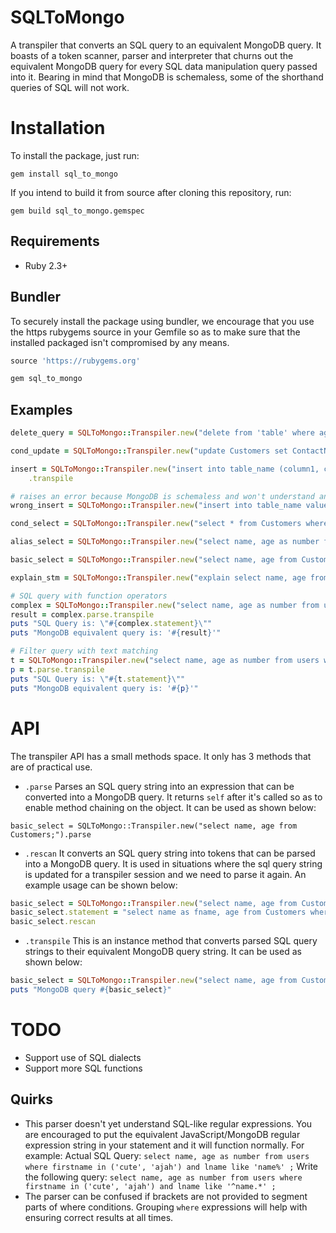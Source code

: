 # SQLToMongo
A transpiler that converts an SQL query to an equivalent MongoDB query.
It boasts of a token scanner, parser and interpreter that churns out the equivalent MongoDB query for every SQL data manipulation query passed into it.
Bearing in mind that MongoDB is schemaless, some of the shorthand queries of SQL will not work.

# Installation
To install the package, just run:

`gem install sql_to_mongo`

If you intend to build it from source after cloning this repository, run:

`gem build sql_to_mongo.gemspec`

## Requirements
- Ruby 2.3+

## Bundler
To securely install the package using bundler, we encourage that you use the https rubygems source in your Gemfile so as to make sure that the installed packaged isn't compromised by any means.

```ruby
source 'https://rubygems.org'

gem sql_to_mongo
```
## Examples

```ruby
delete_query = SQLToMongo::Transpiler.new("delete from 'table' where age = 30 or friends > 2;").parse.transpile

cond_update = SQLToMongo::Transpiler.new("update Customers set ContactName='Juan', age=23 where Country='Mexico';").parse.transpile

insert = SQLToMongo::Transpiler.new("insert into table_name (column1, column2, column3) values ('value1', 'value2', 'value3');").parse
    .transpile

# raises an error because MongoDB is schemaless and won't understand an insert without column names
wrong_insert = SQLToMongo::Transpiler.new("insert into table_name values ('value1', 'value2', 'value3');").parse.transpile

cond_select = SQLToMongo::Transpiler.new("select * from Customers where Country='Mexico';").parse.transpile

alias_select = SQLToMongo::Transpiler.new("select name, age as number from Customers where Country='Mexico';").parse.transpile

basic_select = SQLToMongo::Transpiler.new("select name, age from Customers;").parse.transpile

explain_stm = SQLToMongo::Transpiler.new("explain select name, age from Customers where Country='Mexico';").parse.transpile

# SQL query with function operators
complex = SQLToMongo::Transpiler.new("select name, age as number from users where (age in (23, 43)) or (firstname between 2 and 3) ;")
result = complex.parse.transpile
puts "SQL Query is: \"#{complex.statement}\""
puts "MongoDB equivalent query is: '#{result}'"

# Filter query with text matching
t = SQLToMongo::Transpiler.new("select name, age as number from users where firstname in ('cute', 'ajah') and lname like 'put.*' ;")
p = t.parse.transpile
puts "SQL Query is: \"#{t.statement}\""
puts "MongoDB equivalent query is: '#{p}'"
```

# API
The transpiler API has a small methods space. It only has 3 methods that are of practical use.

- `.parse`
Parses an SQL query string into an expression that can be converted into a MongoDB query. It returns `self` after it's called so as to enable method chaining on the object. It can be used as shown below:

```
basic_select = SQLToMongo::Transpiler.new("select name, age from Customers;").parse
```

- `.rescan`
It converts an SQL query string into tokens that can be parsed into a MongoDB query. It is used in situations where the sql query string is updated for a transpiler session and we need to parse it again. An example usage can be shown below:

```ruby
basic_select = SQLToMongo::Transpiler.new("select name, age from Customers;").parse
basic_select.statement = "select name as fname, age from Customers where age >= 18;"
basic_select.rescan

```

- `.transpile`
This is an instance method that converts parsed SQL query strings to their equivalent MongoDB query string. It can be used as shown below:
```ruby
basic_select = SQLToMongo::Transpiler.new("select name, age from Customers;").parse.transpile
puts "MongoDB query #{basic_select}"
```

# TODO
- Support use of SQL dialects
- Support more SQL functions

## Quirks
- This parser doesn't yet understand SQL-like regular expressions. You are encouraged to put the equivalent JavaScript/MongoDB regular expression string in your statement and it will function normally.
For example:
Actual SQL Query: `select name, age as number from users where firstname in ('cute', 'ajah') and lname like 'name%' ;`
Write the following query:  `select name, age as number from users where firstname in ('cute', 'ajah') and lname like '^name.*' ;`
- The parser can be confused if brackets are not provided to segment parts of where conditions. Grouping `where` expressions will help with ensuring correct results at all times.
